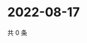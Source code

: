 # 2022-08-17

共 0 条

<!-- BEGIN WEIBO -->
<!-- 最后更新时间 Wed Aug 17 2022 11:17:31 GMT+0800 (China Standard Time) -->

<!-- END WEIBO -->
